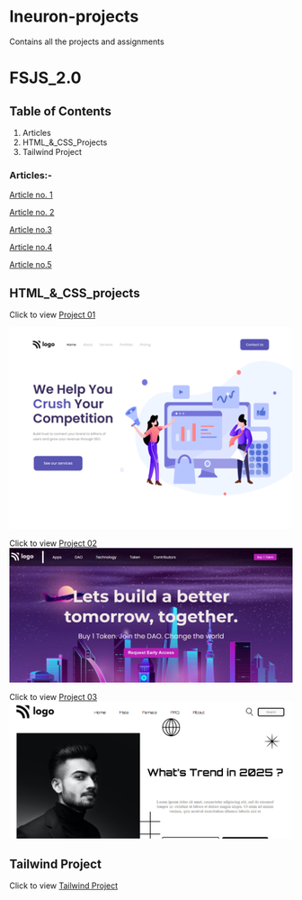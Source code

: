 # Ineuron-projects
Contains all the projects and assignments
# FSJS_2.0

## Table of Contents

1. Articles
2. HTML_&_CSS_Projects
3. Tailwind Project

### Articles:-
[Article no. 1](https://blogbyaashsish.hashnode.dev/web-server)

[Article no. 2](https://blogbyaashsish.hashnode.dev/html-elements)

[Article no.3](https://blogbyaashsish.hashnode.dev/input-element-in-html)

[Article no.4](https://blogbyaashsish.hashnode.dev/html-audio-and-video-tags)

[Article no.5](https://blogbyaashsish.hashnode.dev/flex-box-the-layout-changer)


## HTML_&_CSS_projects

 Click to view [Project 01](https://fsjsprjctt01.netlify.app/)

![Output image](./HTML_%26_CSS_PROJECTS/FSJS%202.0%20Project%2001/output.png)

Click to view [Project 02](https://fsjsproject02.netlify.app)
![Output image](./HTML_%26_CSS_PROJECTS/FSJS%202.0%20Project%2002/Screenshot%202022-12-10%20220319.png)

 Click to view  [Project 03](https://fsjsproject03.netlify.app/)
![Output image](./HTML_%26_CSS_PROJECTS/FSJS%202.0%20Project%2002/assets/Screenshot%202022-12-10%20221745.png)



## Tailwind Project
Click to view 
[Tailwind Project](tailwindproject01.netlify.app)